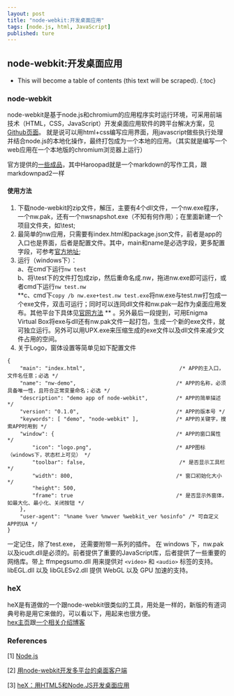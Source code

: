```yaml
---
layout: post
title: "node-webkit:开发桌面应用"
tags: [node.js, html, JavaScript]
published: ture
---
```


## node-webkit:开发桌面应用

- This will become a table of contents (this text will be scraped).
{:toc}

### node-webkit
node-webkit是基于node.js和chromium的应用程序实时运行环境，可采用前端技术（HTML，CSS，JavaScript）开发桌面应用软件的跨平台解决方案，见[Github页面](https://github.com/rogerwang/node-webkit)。 就是说可以用html+css编写应用界面，用javascript做些执行处理并结合node.js的本地化操作，最终打包成为一个本地的应用。（其实就是编写一个web应用在一个本地版的chromium浏览器上运行）

官方提供的[一些成品](https://github.com/rogerwang/node-webkit/wiki/List-of-apps-and-companies-using-node-webkit)，其中Haroopad就是一个markdown的写作工具，跟markdownpad2一样

#### 使用方法
1. 下载node-webkit的zip文件，解压，主要有4个dll文件，一个nw.exe程序，一个nw.pak，还有一个nwsnapshot.exe（不知有何作用）；在里面新建一个项目文件夹，如\test;
2. 最简单的nw应用，只需要有index.html和package.json文件，前者是app的入口也是界面，后者是配置文件。其中，main和name是必选字段，更多配置字段，可参考[官方地址](https://github.com/rogerwang/node-webkit/wiki/Manifest-Format);
3. 运行（windows下）：  
a、在cmd下运行`nw test`  
b、将\test下的文件打包成zip，然后重命名成.nw，拖进nw.exe即可运行，或者cmd下运行`nw test.nw`  
**c、cmd下`copy /b nw.exe+test.nw test.exe`将nw.exe与test.nw打包成一个exe文件，双击可运行；同时可以连同dll文件和nw.pak一起作为桌面应用发布。其他平台下具体见[官网方法](https://github.com/rogerwang/node-webkit/wiki/How-to-package-and-distribute-your-apps) ** 。另外最后一段提到，可用Enigma Virtual Box将exe与dll还有nw.pak文件一起打包，生成一个新的exe文件，就可独立运行。另外可以用UPX.exe来压缩生成的exe文件以及dll文件来减少文件占用的空间。
4. 关于Logo，窗体设置等简单见如下配置文件

~~~~
{
    "main": "index.html",                              /* APP的主入口，文件名任意；必选 */
    "name": "nw-demo",                                /* APP的名称，必须具备唯一性，且符合正常变量命名；必选 */
    "description": "demo app of node-webkit",         /* APP的简单描述 */
    "version": "0.1.0",                               /* APP的版本号 */
    "keywords": [ "demo", "node-webkit" ],            /* APP的关键字，搜索APP时用到 */
    "window": {                                       /* APP的窗口属性 */
        "icon": "logo.png",                           /* APP图标（windows下，状态栏上可见） */
        "toolbar": false,                              /* 是否显示工具栏 */
        "width": 800,                                 /* 窗口初始化大小 */
        "height": 500,
        "frame": true                                 /* 是否显示外窗体，如最大化、最小化、关闭按钮 */
    },
    "user-agent": "%name %ver %nwver %webkit_ver %osinfo" /* 可自定义APP的UA */
}
~~~~

一定记住，除了test.exe， 还需要附带一系列的插件。
在 windows 下，nw.pak以及icudt.dll是必须的。前者提供了重要的JavaScript库，后者提供了一些重要的网络库。带上 ffmpegsumo.dll 用来提供对 `<video>` 和 `<audio>` 标签的支持。libEGL.dll 以及 libGLESv2.dll 提供 WebGL 以及 GPU 加速的支持。


### heX
heX是有道做的一个跟node-webkit很类似的工具，用处是一样的，新版的有道词典号称是用它来做的，可以看以下，用起来也很方便。  
[hex主页](http://hex.youdao.com/)跟[一个相关介绍博客](http://techblog.youdao.com/?p=685)

### References
[1] [Node.js][r1]

[r1]: http://nodejs.org/ "node.js主页"

[2] [用node-webkit开发多平台的桌面客户端](http://www.baidufe.com/item/1fd388d6246c29c1368c.html)

[3] [heX：用HTML5和Node.JS开发桌面应用](http://techblog.youdao.com/?p=685)
